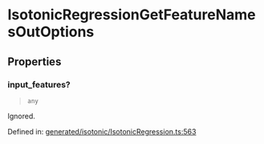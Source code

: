 # IsotonicRegressionGetFeatureNamesOutOptions

## Properties

### input\_features?

> `any`

Ignored.

Defined in:  [generated/isotonic/IsotonicRegression.ts:563](https://github.com/transitive-bullshit/scikit-learn-ts/blob/b59c1ff/packages/sklearn/src/generated/isotonic/IsotonicRegression.ts#L563)
